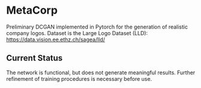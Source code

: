 # MetaCorp
Preliminary DCGAN implemented in Pytorch for the generation of realistic company logos.
Dataset is the Large Logo Dataset (LLD): https://data.vision.ee.ethz.ch/sagea/lld/
## Current Status
The network is functional, but does not generate meaningful results. Further refinement of training procedures is necessary before use.
